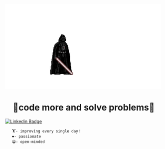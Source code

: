 ![effect](starwars.gif)
<div align ="center ">
  <h1>👾code more and solve problems👾</h1>
    </div>

 [![Linkedin Badge](https://img.shields.io/badge/-LinkedIn-blue?style=flat-square&logo=Linkedin&logoColor=white&link=https://www.linkedin.com/in/gustavo-henrique-do-espirito-santo)](https://www.linkedin.com/in/gustavo-henrique-do-espirito-santo)
    
    
    
    
    
    
    
    
    
    
    
    
```bash
   🏋️- improving every single day!
   ❤️- passionate
   😀- open-minded
```

